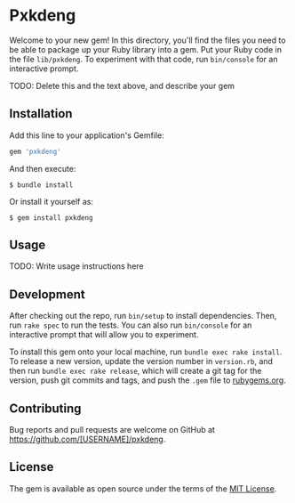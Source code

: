 # Pxkdeng

Welcome to your new gem! In this directory, you'll find the files you need to be able to package up your Ruby library into a gem. Put your Ruby code in the file `lib/pxkdeng`. To experiment with that code, run `bin/console` for an interactive prompt.

TODO: Delete this and the text above, and describe your gem

## Installation

Add this line to your application's Gemfile:

```ruby
gem 'pxkdeng'
```

And then execute:

    $ bundle install

Or install it yourself as:

    $ gem install pxkdeng

## Usage

TODO: Write usage instructions here

## Development

After checking out the repo, run `bin/setup` to install dependencies. Then, run `rake spec` to run the tests. You can also run `bin/console` for an interactive prompt that will allow you to experiment.

To install this gem onto your local machine, run `bundle exec rake install`. To release a new version, update the version number in `version.rb`, and then run `bundle exec rake release`, which will create a git tag for the version, push git commits and tags, and push the `.gem` file to [rubygems.org](https://rubygems.org).

## Contributing

Bug reports and pull requests are welcome on GitHub at https://github.com/[USERNAME]/pxkdeng.


## License

The gem is available as open source under the terms of the [MIT License](https://opensource.org/licenses/MIT).
